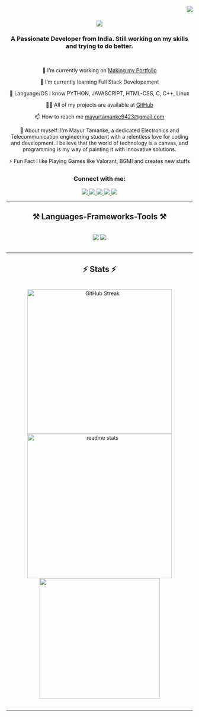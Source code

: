 <img align="right" src="https://visitor-badge.laobi.icu/badge?page_id=CyberHunter8857.CyberHunter8857" />

<h1 align="center">
    <img src="https://readme-typing-svg.herokuapp.com/?font=Righteous&size=35&center=true&vCenter=true&width=500&height=70&duration=4000&lines=Hello+There!+👋;+I'm+Mayur+Tamanke!😎;" />
</h1>

<h3 align="center">A Passionate Developer from India. Still working on my skills and trying to do better.</h3>

<br/>

<div align="center">
 
 🔭 I’m currently working on <a href="#">Making my Portfolio</a>
 
 🌱 I’m currently learning Full Stack Developement

 👯 Language/OS I know PYTHON, JAVASCRIPT, HTML-CSS, C, C++, Linux

 👨‍💻 All of my projects are available at <a href="https://github.com/CyberHunter8857">GitHub</a>

 📫 How to reach me <a href="mailto:mayurtamanke9423@gmail.com">mayurtamanke9423@gmail.com</a>

 📄 About myself: I'm Mayur Tamanke, a dedicated Electronics and Telecommunication engineering student with a relentless love for coding and development. I believe that the world of technology is a canvas, and programming is my way of painting it with innovative solutions.

 ⚡ Fun Fact I like Playing Games like Valorant, BGMI and creates new stuffs

 </div>
 <h3 align="center">Connect with me:</h3>
<div align="center"> 
  <a href="mayurtamanke9423@gmail.com">
    <img src="https://img.shields.io/badge/Gmail-333333?style=for-the-badge&logo=gmail&logoColor=red" />
  </a>
  <a href="https://www.linkedin.com/in/mayur-tamanke-8726a7283?utm_source=share&utm_campaign=share_via&utm_content=profile&utm_medium=android_app" target="_blank">
    <img src="https://img.shields.io/badge/LinkedIn-0077B5?style=for-the-badge&logo=linkedin&logoColor=white" target="_blank" />
  </a>
  <a href="https://www.instagram.com/mayurtamanke/" target="_blank">
    <img src="https://img.shields.io/badge/Instagram-d62976?style=for-the-badge&logo=instagram&logoColor=white" target="_blank" />
  <a href="#" target="_blank">
  <a href="https://x.com/mayurtamanke" target="_blank">
    <img src="https://img.shields.io/badge/Twitter(x)-000000?style=for-the-badge&logo=x&logoColor=white" target="_blank" />
  <a href="#" target="_blank">
     <img src="https://img.shields.io/badge/Portfolio-FF5722?style=for-the-badge&logo=todoist&logoColor=white" target="_blank" /> <!-- sqlite, safari, google-chrome are other good icon options -->
  </a>
</div>

 <hr/>
 
<h2 align="center">⚒️ Languages-Frameworks-Tools ⚒️</h2>
<br/>
<div align="center">
    <img src="https://skillicons.dev/icons?i=bootstrap,html,css,vscode,github,figma,tailwind,git" />
    <img src="https://skillicons.dev/icons?i=python,javascript,typescript,c,cpp" /><br>
</div>

<br/>
<hr/>
<h2 align="center">⚡ Stats ⚡</h2>
<br>
<div align=center>
    <img width=390 src="https://streak-stats.demolab.com?user=CyberHunter8857&theme=react&border_radius=10" alt="GitHub Streak" />
  <img width=390 src="https://github-readme-stats.vercel.app/api?username=CyberHunter8857&theme=react&show_icons=true&hide_border=false&count_private=true&border_radius=10" alt="readme stats" />
  <br/>
  <img width=325 align="center" src="https://github-readme-stats.vercel.app/api/top-langs/?username=CyberHunter8857&theme=react&show_icons=true&hide_border=false&layout=compact" />
</div>
<br/>

<hr/>

